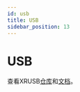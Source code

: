 ```yaml
---
id: usb
title: USB
sidebar_position: 13
---
```


# USB

查看XRUSB[仓库](https://github.com/Jiu-xiao/XRUSB)和[文档](../../xrusb)。
